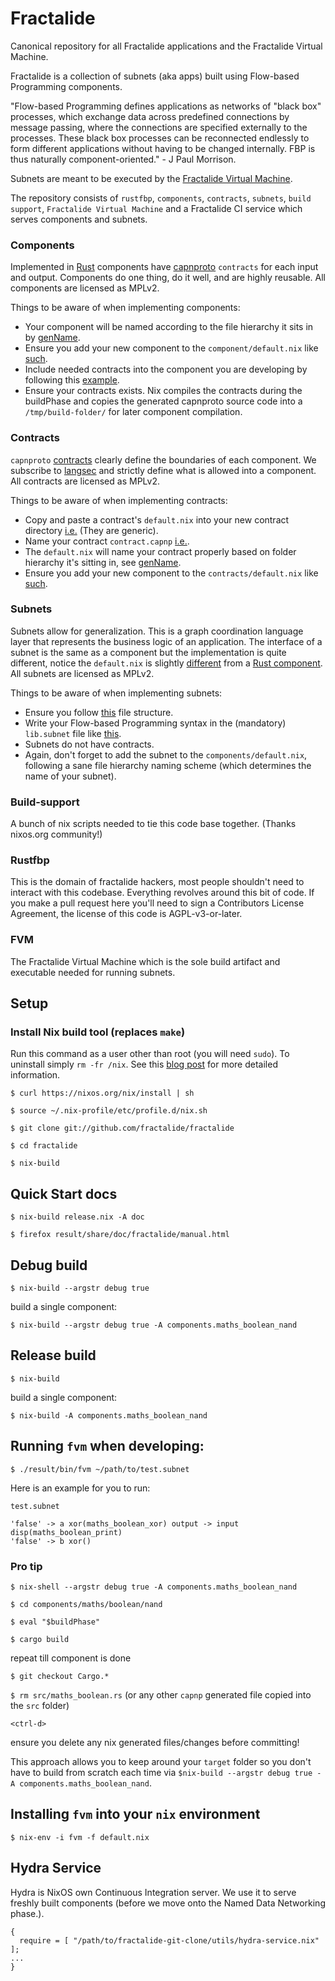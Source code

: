 # Fractalide

Canonical repository for all Fractalide applications and the Fractalide Virtual Machine.

Fractalide is a collection of subnets (aka apps) built using Flow-based Programming components.

"Flow-based Programming defines applications as networks of "black box" processes, which exchange data across predefined connections by message passing, where the connections are specified externally to the processes. These black box processes can be reconnected endlessly to form different applications without having to be changed internally. FBP is thus naturally component-oriented." - J Paul Morrison.

Subnets are meant to be executed by the [Fractalide Virtual Machine](https://github.com/fractalide/fractalide/tree/master/fvm).

The repository consists of `rustfbp`, `components`, `contracts`, `subnets`, `build support`, `Fractalide Virtual Machine` and a Fractalide CI service which serves components and subnets.

### Components
Implemented in [Rust](https://www.rust-lang.org/) components have [capnproto](https://capnproto.org/) `contracts` for each input and output. Components do one thing, do it well, and are highly reusable. All components are licensed as MPLv2.

Things to be aware of when implementing components:
* Your component will be named according to the file hierarchy it sits in by [genName](https://github.com/fractalide/fractalide/blob/master/components/development/parser/fbp/lexical/default.nix#L4).
* Ensure you add your new component to the `component/default.nix` like [such](https://github.com/fractalide/fractalide/blob/master/components/default.nix#L7).
* Include needed contracts into the component you are developing by following this [example](https://github.com/fractalide/fractalide/blob/master/components/development/parser/fbp/lexical/default.nix#L6).
* Ensure your contracts exists. Nix compiles the contracts during the buildPhase and copies the generated capnproto source code into a `/tmp/build-folder/` for later component compilation.

### Contracts
`capnproto` [contracts](https://github.com/fractalide/fractalide/blob/master/contracts/fbp/lexical/contract.capnp) clearly define the boundaries of each component. We subscribe to [langsec](http://langsec.org/) and strictly define what is allowed into a component. All contracts are licensed as MPLv2.

Things to be aware of when implementing contracts:
* Copy and paste a contract's `default.nix` into your new contract directory [i.e.](https://github.com/fractalide/fractalide/blob/master/contracts/fbp/lexical/default.nix) (They are generic).
* Name your contract `contract.capnp` [i.e.](https://github.com/fractalide/fractalide/tree/master/contracts/fbp/lexical).
* The `default.nix` will name your contract properly based on folder hierarchy it's sitting in, see [genName](https://github.com/fractalide/fractalide/blob/master/build-support/buildFractalideContract.nix#L4).
* Ensure you add your new component to the `contracts/default.nix` like [such](https://github.com/fractalide/fractalide/blob/master/contracts/default.nix).

### Subnets

Subnets allow for generalization. This is a graph coordination language layer that represents the business logic of an application. The interface of a subnet is the same as a component but the implementation is quite different, notice the `default.nix` is slightly [different](https://github.com/fractalide/fractalide/blob/master/components/maths/boolean/not/default.nix) from a [Rust component](https://github.com/fractalide/fractalide/blob/master/components/maths/boolean/nand/default.nix). All subnets are licensed as MPLv2.

Things to be aware of when implementing subnets:
* Ensure you follow [this](https://github.com/fractalide/fractalide/tree/master/components/maths/boolean/not) file structure.
* Write your Flow-based Programming syntax in the (mandatory) `lib.subnet` file like [this](https://github.com/fractalide/fractalide/blob/master/components/maths/boolean/not/lib.subnet).
* Subnets do not have contracts.
* Again, don't forget to add the subnet to the `components/default.nix`, following a sane file hierarchy naming scheme (which determines the name of your subnet).

### Build-support

A bunch of nix scripts needed to tie this code base together. (Thanks nixos.org community!)

### Rustfbp

This is the domain of fractalide hackers, most people shouldn't need to interact with this codebase. Everything revolves around this bit of code. If you make a pull request here you'll need to sign a Contributors License Agreement, the license of this code is AGPL-v3-or-later.

### FVM

The Fractalide Virtual Machine which is the sole build artifact and executable needed for running subnets.


## Setup

### Install Nix build tool (replaces `make`)
Run this command as a user other than root (you will need `sudo`). To uninstall simply `rm -fr /nix`. See this [blog post](https://www.domenkozar.com/2014/01/02/getting-started-with-nix-package-manager/) for more detailed information.

`$ curl https://nixos.org/nix/install | sh`

`$ source ~/.nix-profile/etc/profile.d/nix.sh`

`$ git clone git://github.com/fractalide/fractalide`

`$ cd fractalide`

`$ nix-build`

## Quick Start docs

`$ nix-build release.nix -A doc`

`$ firefox result/share/doc/fractalide/manual.html`

## Debug build

`$ nix-build --argstr debug true`

build a single component:

`$ nix-build --argstr debug true -A components.maths_boolean_nand`

## Release build

`$ nix-build`

build a single component:

`$ nix-build -A components.maths_boolean_nand`

## Running `fvm` when developing:

`$ ./result/bin/fvm ~/path/to/test.subnet`

Here is an example for you to run:

`test.subnet`
```
'false' -> a xor(maths_boolean_xor) output -> input disp(maths_boolean_print)
'false' -> b xor()
```

### Pro tip

`$ nix-shell --argstr debug true -A components.maths_boolean_nand`

`$ cd components/maths/boolean/nand`

`$ eval "$buildPhase"`

`$ cargo build`

repeat till component is done

`$ git checkout Cargo.*`

`$ rm src/maths_boolean.rs` (or any other `capnp` generated file copied into the `src` folder)

`<ctrl-d>`

ensure you delete any nix generated files/changes before committing!

This approach allows you to keep around your `target` folder so you don't have to build from scratch each time via `$nix-build --argstr debug true -A components.maths_boolean_nand`.

## Installing `fvm` into your `nix` environment

`$ nix-env -i fvm -f default.nix`

## Hydra Service

Hydra is NixOS own Continuous Integration server. We use it to serve freshly built components (before we move onto the Named Data Networking phase.).

```
{
  require = [ "/path/to/fractalide-git-clone/utils/hydra-service.nix" ];
...
}
```
